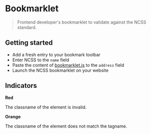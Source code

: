 Bookmarklet
===========

> Frontend developer's bookmarklet to validate against the NCSS standard.


Getting started
---------------

- Add a fresh entry to your bookmark toolbar
- Enter NCSS to the <code>name</code> field
- Paste the content of [bookmarklet.js](/dist/scripts/bookmarklet.js) to the <code>address</code> field
- Launch the NCSS bookmarklet on your website


Indicators
----------

**Red**

The classname of the element is invalid.

**Orange**

The classname of the element does not match the tagname.
